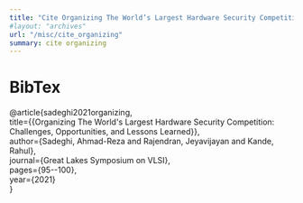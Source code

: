 ```yaml
---
title: "Cite Organizing The World’s Largest Hardware Security Competition paper"
#layout: "archives"
url: "/misc/cite_organizing"
summary: cite organizing
---
```


# BibTex

@article{sadeghi2021organizing,  
  title={{Organizing The World's Largest Hardware Security Competition: Challenges, Opportunities, and Lessons Learned}},  
  author={Sadeghi, Ahmad-Reza and Rajendran, Jeyavijayan and Kande, Rahul},  
  journal={Great Lakes Symposium on VLSI},  
  pages={95--100},  
  year={2021}  
}